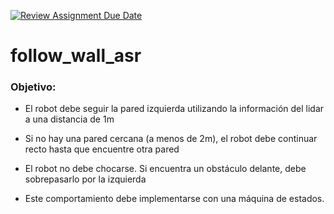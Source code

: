 [![Review Assignment Due Date](https://classroom.github.com/assets/deadline-readme-button-22041afd0340ce965d47ae6ef1cefeee28c7c493a6346c4f15d667ab976d596c.svg)](https://classroom.github.com/a/s_KbSKsr)

# follow_wall_asr
### Objetivo:

- El robot debe seguir la pared izquierda utilizando la información del lidar a una distancia de 1m

- Si no hay una pared cercana (a menos de 2m), el robot debe continuar recto hasta que encuentre otra pared

- El robot no debe chocarse. Si encuentra un obstáculo delante, debe sobrepasarlo por la izquierda

- Este comportamiento debe implementarse con una máquina de estados.